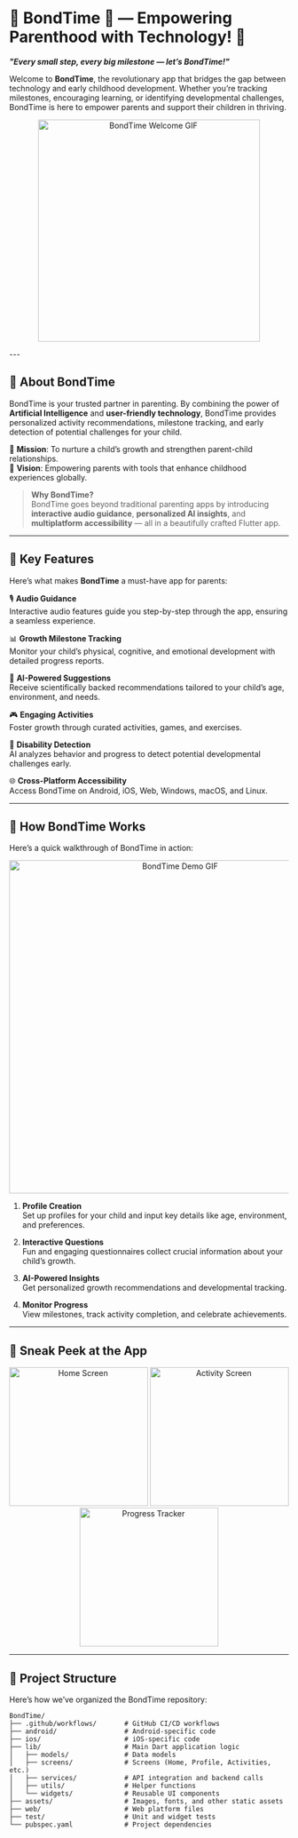 # 🌟 BondTime 📱 — Empowering Parenthood with Technology! 🌟

**_"Every small step, every big milestone — let’s BondTime!"_**

Welcome to **BondTime**, the revolutionary app that bridges the gap between technology and early childhood development. Whether you’re tracking milestones, encouraging learning, or identifying developmental challenges, BondTime is here to empower parents and support their children in thriving.

<p align="center">
  <a href="https://tenor.com/view/baby-gif-4041650820720069434" target="_blank">
    <img src="https://c.tenor.com/YOUR-GIF-ID.gif" alt="BondTime Welcome GIF" width="400">
  </a>
</p>
---

## 🚀 **About BondTime**

BondTime is your trusted partner in parenting. By combining the power of **Artificial Intelligence** and **user-friendly technology**, BondTime provides personalized activity recommendations, milestone tracking, and early detection of potential challenges for your child.

🌱 **Mission**: To nurture a child’s growth and strengthen parent-child relationships.  
🎯 **Vision**: Empowering parents with tools that enhance childhood experiences globally.

> **Why BondTime?**  
> BondTime goes beyond traditional parenting apps by introducing **interactive audio guidance**, **personalized AI insights**, and **multiplatform accessibility** — all in a beautifully crafted Flutter app.

---

## 🌟 **Key Features**
Here’s what makes **BondTime** a must-have app for parents:

🎙️ **Audio Guidance**  
Interactive audio features guide you step-by-step through the app, ensuring a seamless experience.

📊 **Growth Milestone Tracking**  
Monitor your child’s physical, cognitive, and emotional development with detailed progress reports.

🤖 **AI-Powered Suggestions**  
Receive scientifically backed recommendations tailored to your child’s age, environment, and needs.

🎮 **Engaging Activities**  
Foster growth through curated activities, games, and exercises.

🧠 **Disability Detection**  
AI analyzes behavior and progress to detect potential developmental challenges early.

🌐 **Cross-Platform Accessibility**  
Access BondTime on Android, iOS, Web, Windows, macOS, and Linux.

---

## 🎥 **How BondTime Works**  
Here’s a quick walkthrough of BondTime in action:  
<p align="center">
  <img src="https://media.giphy.com/media/3ohzdIuqJoo8QdKlnW/giphy.gif" alt="BondTime Demo GIF" width="600"/>
</p>

1. **Profile Creation**  
   Set up profiles for your child and input key details like age, environment, and preferences.

2. **Interactive Questions**  
   Fun and engaging questionnaires collect crucial information about your child’s growth.

3. **AI-Powered Insights**  
   Get personalized growth recommendations and developmental tracking.

4. **Monitor Progress**  
   View milestones, track activity completion, and celebrate achievements.

---

## 🌈 **Sneak Peek at the App**  

<p align="center">
  <img src="https://via.placeholder.com/300x600?text=App+Screenshot+1" alt="Home Screen" width="250"/>
  <img src="https://via.placeholder.com/300x600?text=App+Screenshot+2" alt="Activity Screen" width="250"/>
  <img src="https://via.placeholder.com/300x600?text=App+Screenshot+3" alt="Progress Tracker" width="250"/>
</p>

---

## 📂 **Project Structure**

Here’s how we’ve organized the BondTime repository:

```plaintext
BondTime/
├── .github/workflows/       # GitHub CI/CD workflows
├── android/                 # Android-specific code
├── ios/                     # iOS-specific code
├── lib/                     # Main Dart application logic
│   ├── models/              # Data models
│   ├── screens/             # Screens (Home, Profile, Activities, etc.)
│   ├── services/            # API integration and backend calls
│   ├── utils/               # Helper functions
│   └── widgets/             # Reusable UI components
├── assets/                  # Images, fonts, and other static assets
├── web/                     # Web platform files
├── test/                    # Unit and widget tests
└── pubspec.yaml             # Project dependencies
